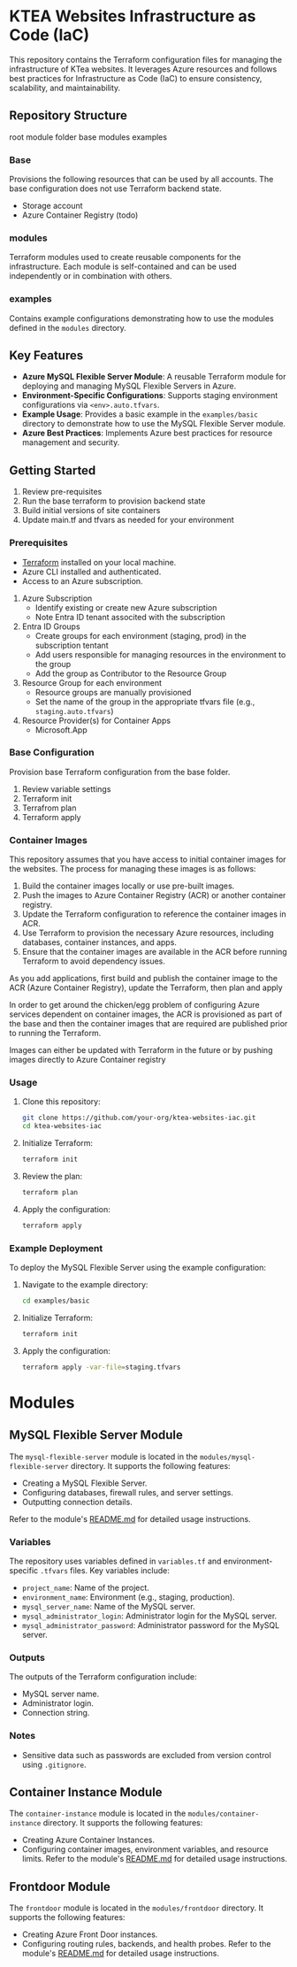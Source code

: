 # KTEA Websites Infrastructure as Code (IaC)

This repository contains the Terraform configuration files for managing the infrastructure of KTea websites. It leverages Azure resources and follows best practices for Infrastructure as Code (IaC) to ensure consistency, scalability, and maintainability.

## Repository Structure

root module folder
base
modules
examples

### Base
Provisions the following resources that can be used by all accounts. The base configuration does not use Terraform backend state.

- Storage account
- Azure Container Registry (todo)

### modules
Terraform modules used to create reusable components for the infrastructure. Each module is self-contained and can be used independently or in combination with others.

### examples
Contains example configurations demonstrating how to use the modules defined in the `modules` directory. 


## Key Features

- **Azure MySQL Flexible Server Module**: A reusable Terraform module for deploying and managing MySQL Flexible Servers in Azure.
- **Environment-Specific Configurations**: Supports staging environment configurations via `<env>.auto.tfvars`.
- **Example Usage**: Provides a basic example in the `examples/basic` directory to demonstrate how to use the MySQL Flexible Server module.
- **Azure Best Practices**: Implements Azure best practices for resource management and security.

## Getting Started
1. Review pre-requisites
1. Run the base terraform to provision backend state
2. Build initial versions of site containers
3. Update main.tf and tfvars as needed for your environment

### Prerequisites

- [Terraform](https://www.terraform.io/) installed on your local machine.
- Azure CLI installed and authenticated.
- Access to an Azure subscription.

1. Azure Subscription
    - Identify existing or create new Azure subscription
    - Note Entra ID tenant associted with the subscription
1. Entra ID Groups
    - Create groups for each environment (staging, prod) in the subscription tentant
    - Add users responsible for managing resources in the environment to the group
    - Add the group as Contributor to the Resource Group
1. Resource Group for each environment
    - Resource groups are manually provisioned
    - Set the name of the group in the appropriate tfvars file (e.g., `staging.auto.tfvars`)
1. Resource Provider(s) for Container Apps
    - Microsoft.App

### Base Configuration
Provision base Terraform configuration from the base folder.

1. Review variable settings
1. Terraform init
1. Terrafrom plan
1. Terraform apply

### Container Images

This repository assumes that you have access to initial container images for the websites. The process for managing these images is as follows:
1. Build the container images locally or use pre-built images.
2. Push the images to Azure Container Registry (ACR) or another container registry.
3. Update the Terraform configuration to reference the container images in ACR.
4. Use Terraform to provision the necessary Azure resources, including databases, container instances, and apps.
5. Ensure that the container images are available in the ACR before running Terraform to avoid dependency issues.


As you add applications, first build and publish the container image to the ACR (Azure Container Registry), update the Terraform, then plan and apply

In order to get around the chicken/egg problem of configuring Azure services dependent on container images, the ACR is provisioned as part of the base and then the container images that are required are published prior to running the Terraform.

Images can either be updated with Terraform in the future or by pushing images directly to Azure Container registry

### Usage

1. Clone this repository:
   ```bash
   git clone https://github.com/your-org/ktea-websites-iac.git
   cd ktea-websites-iac
   ```

2. Initialize Terraform:
   ```bash
   terraform init
   ```

3. Review the plan:
   ```bash
   terraform plan
   ```

4. Apply the configuration:
   ```bash
   terraform apply
   ```

### Example Deployment

To deploy the MySQL Flexible Server using the example configuration:

1. Navigate to the example directory:
   ```bash
   cd examples/basic
   ```

2. Initialize Terraform:
   ```bash
   terraform init
   ```

3. Apply the configuration:
   ```bash
   terraform apply -var-file=staging.tfvars
   ```

# Modules

## MySQL Flexible Server Module

The `mysql-flexible-server` module is located in the `modules/mysql-flexible-server` directory. It supports the following features:
- Creating a MySQL Flexible Server.
- Configuring databases, firewall rules, and server settings.
- Outputting connection details.

Refer to the module's [README.md](modules/mysql-flexible-server/README.md) for detailed usage instructions.


### Variables

The repository uses variables defined in `variables.tf` and environment-specific `.tfvars` files. Key variables include:
- `project_name`: Name of the project.
- `environment_name`: Environment (e.g., staging, production).
- `mysql_server_name`: Name of the MySQL server.
- `mysql_administrator_login`: Administrator login for the MySQL server.
- `mysql_administrator_password`: Administrator password for the MySQL server.

### Outputs

The outputs of the Terraform configuration include:
- MySQL server name.
- Administrator login.
- Connection string.

### Notes

- Sensitive data such as passwords are excluded from version control using `.gitignore`.

## Container Instance Module
The `container-instance` module is located in the `modules/container-instance` directory. It supports the following features:
- Creating Azure Container Instances.
- Configuring container images, environment variables, and resource limits. 
Refer to the module's [README.md](modules/container-instance/README.md) for detailed usage instructions.

## Frontdoor Module
The `frontdoor` module is located in the `modules/frontdoor` directory. It supports the following features:
- Creating Azure Front Door instances. 
- Configuring routing rules, backends, and health probes.
Refer to the module's [README.md](modules/frontdoor/README.md) for detailed usage instructions.




